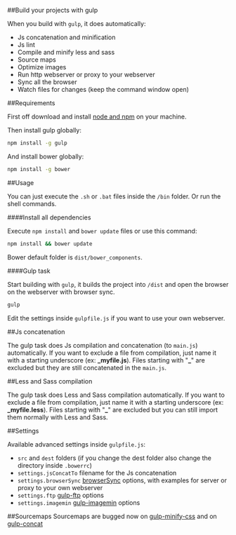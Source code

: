 
##Build your projects with gulp

When you build with `gulp`, it does automatically:
- Js concatenation and minification
- Js lint
- Compile and minify less and sass
- Source maps
- Optimize images
- Run http webserver or proxy to your webserver
- Sync all the browser
- Watch files for changes (keep the command window open)

##Requirements

First off download and install [node and npm](http://nodejs.org/) on your machine.

Then install gulp globally:

```sh
npm install -g gulp
```

And install bower globally:

```sh
npm install -g bower
```

##Usage

You can just execute the `.sh` or `.bat` files inside the `/bin` folder. Or run the shell commands.

####Install all dependencies

Execute `npm install` and `bower update` files or use this command:

```sh
npm install && bower update
```

Bower default folder is `dist/bower_components`.

####Gulp task

Start building with `gulp`, it builds the project into `/dist` and open the browser on the webserver with browser sync.

```sh
gulp
```

Edit the settings inside `gulpfile.js` if you want to use your own webserver.

##Js concatenation

The gulp task does Js compilation and concatenation (to `main.js`) automatically.
If you want to exclude a file from compilation, just name it with a starting underscore (ex: **_myfile.js**).
Files starting with "**_**" are excluded but they are still concatenated in the `main.js`.

##Less and Sass compilation

The gulp task does Less and Sass compilation automatically.
If you want to exclude a file from compilation, just name it with a starting underscore (ex: **_myfile.less**).
Files starting with "**_**" are excluded but you can still import them normally with Less and Sass.

##Settings

Available advanced settings inside `gulpfile.js`:
- `src` and `dest` folders (if you change the dest folder also change the directory inside `.bowerrc`)
- `settings.jsConcatTo` filename for the Js concatenation
- `settings.browserSync` [browserSync](https://www.npmjs.com/package/browser-sync) options, with examples for server or proxy to your own webserver
- `settings.ftp` [gulp-ftp](https://www.npmjs.com/package/gulp-ftp) options
- `settings.imagemin` [gulp-imagemin](https://www.npmjs.com/package/gulp-imagemin) options

##Sourcemaps
Sourcemaps are bugged now on [gulp-minify-css](https://github.com/jonathanepollack/gulp-minify-css/issues/34) and on [gulp-concat](https://github.com/wearefractal/gulp-concat)
